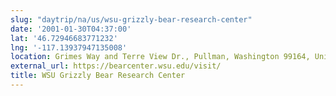```yaml
---
slug: "daytrip/na/us/wsu-grizzly-bear-research-center"
date: '2001-01-30T04:37:00'
lat: '46.72946683771232'
lng: '-117.13937947135008'
location: Grimes Way and Terre View Dr., Pullman, Washington 99164, United States
external_url: https://bearcenter.wsu.edu/visit/
title: WSU Grizzly Bear Research Center
---
```



